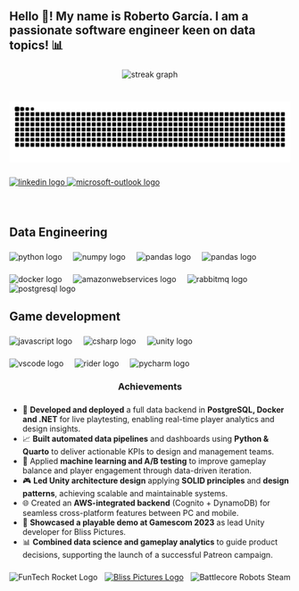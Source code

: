 <h2 align="left">Hello 👋! My name is Roberto García. I am a passionate software engineer keen on data topics! 📊</h2>

###

<div align="center">
  <img src="https://streak-stats.demolab.com?user=drowlerd&locale=en&mode=weekly&theme=dracula&hide_border=false&border_radius=5&date_format=M%20j%5B,%20Y%5D" height="150" alt="streak graph"  />
</div>

###

<br clear="both">

<img src="https://raw.githubusercontent.com/drowlerd/drowlerd/output/snake.svg" alt="Snake animation" />

###

<div align="left">
  <a href="https://www.linkedin.com/in/roberto-garcia-martin/" target="_blank">
    <img src="https://img.shields.io/static/v1?message=LinkedIn&logo=linkedin&label=&color=0077B5&logoColor=white&labelColor=&style=for-the-badge" height="35" alt="linkedin logo"  />
  </a>
  <a href="mailto:roberto.garcia.martin@outlook.com" target="_blank">
    <img src="https://img.shields.io/static/v1?message=Outlook&logo=microsoft-outlook&label=&color=0078D4&logoColor=white&labelColor=&style=for-the-badge" height="35" alt="microsoft-outlook logo"  />
  </a>
</div>

###

<br clear="both">

<h2 align="left">Data Engineering</h2>

###

<div align="left">
  <img src="https://cdn.jsdelivr.net/gh/devicons/devicon/icons/python/python-original.svg" height="40" alt="python logo"  />
  <img width="12" />
  <img src="https://cdn.jsdelivr.net/gh/devicons/devicon/icons/numpy/numpy-original.svg" height="40" alt="numpy logo"  />
  <img width="12" />
  <img src="https://img.shields.io/badge/pandas-150458?logo=pandas&logoColor=white&style=for-the-badge" height="40" alt="pandas logo"  />
  <img width="12" />
  <img src="https://quarto.org/quarto-dark-bg.jpeg" height="40" alt="pandas logo"  />
</div>

###

<div align="left">
  <img src="https://cdn.jsdelivr.net/gh/devicons/devicon/icons/docker/docker-original.svg" height="40" alt="docker logo"  />
  <img width="12" />
  <img src="https://skillicons.dev/icons?i=aws" height="40" alt="amazonwebservices logo"  />
  <img width="12" />
  <img src="https://skillicons.dev/icons?i=rabbitmq" height="40" alt="rabbitmq logo"  />
  <img width="12" />
  <img src="https://cdn.jsdelivr.net/gh/devicons/devicon/icons/postgresql/postgresql-original.svg" height="40" alt="postgresql logo"  />
</div>

###

<h2 align="left">Game development</h2>

###

<div align="left">
  <img src="https://cdn.jsdelivr.net/gh/devicons/devicon/icons/javascript/javascript-original.svg" height="40" alt="javascript logo"  />
  <img width="12" />
  <img src="https://cdn.jsdelivr.net/gh/devicons/devicon/icons/csharp/csharp-original.svg" height="40" alt="csharp logo"  />
  <img width="12" />
  <img src="https://skillicons.dev/icons?i=unity" height="40" alt="unity logo"  />
</div>

###

<div align="left">
  <img src="https://cdn.jsdelivr.net/gh/devicons/devicon/icons/vscode/vscode-original.svg" height="40" alt="vscode logo"  />
  <img width="12" />
  <img src="https://cdn.jsdelivr.net/gh/devicons/devicon/icons/rider/rider-original.svg" height="40" alt="rider logo"  />
  <img width="12" />
  <img src="https://cdn.jsdelivr.net/gh/devicons/devicon/icons/pycharm/pycharm-original.svg" height="40" alt="pycharm logo"  />
</div>

###

<h3 align="center">Achievements</h3>

###

<ul align="left">
  <li>🚀 <b>Developed and deployed</b> a full data backend in <b>PostgreSQL, Docker and .NET</b> for live playtesting, enabling real-time player analytics and design insights.</li>
  <li>📈 <b>Built automated data pipelines</b> and dashboards using <b>Python & Quarto</b> to deliver actionable KPIs to design and management teams.</li>
  <li>🧠 Applied <b>machine learning and A/B testing</b> to improve gameplay balance and player engagement through data-driven iteration.</li>
  <li>🎮 <b>Led Unity architecture design</b> applying <b>SOLID principles</b> and <b>design patterns</b>, achieving scalable and maintainable systems.</li>
  <li>🌐 Created an <b>AWS-integrated backend</b> (Cognito + DynamoDB) for seamless cross-platform features between PC and mobile.</li>
  <li>🎤 <b>Showcased a playable demo at Gamescom 2023</b> as lead Unity developer for Bliss Pictures.</li>
  <li>📊 <b>Combined data science and gameplay analytics</b> to guide product decisions, supporting the launch of a successful Patreon campaign.</li>
</ul>

###

###

<div align="center">

  <a href="https://www.linkedin.com/company/funtechrocket/" target="_blank">
    <img align="left" height="200" src="https://media.licdn.com/dms/image/v2/C4D0BAQHKOgSVkbVaOw/company-logo_200_200/company-logo_200_200/0/1668541534783/funtechrocket_logo?e=1763596800&v=beta&t=-Apt9amnPlMBi9j-KEAqG3YxwM05u2Sv3vpzniNrgas" alt="FunTech Rocket Logo" />
  </a>

  <a href="https://vimeo.com/bblliissss" target="_blank">
    <img height="200" src="https://media.licdn.com/dms/image/v2/C4D0BAQGR5GaJAfxtQg/company-logo_200_200/company-logo_200_200/0/1643133813599/bliss_pictures_logo?e=1763596800&v=beta&t=0kHQ2TOIGwXWItKvNwQ2QFFfKkDy9wosylpsKLstMiI" alt="Bliss Pictures Logo" />
  </a>
  
  <a href="https://store.steampowered.com/app/2388440/Battlecore_Robots/" target="_blank">
    <img align="right" height="200" src="https://shared.akamai.steamstatic.com/store_item_assets/steam/apps/2388440/capsule_616x353.jpg?t=1724430335" alt="Battlecore Robots Steam" />
  </a>

</div>

###

